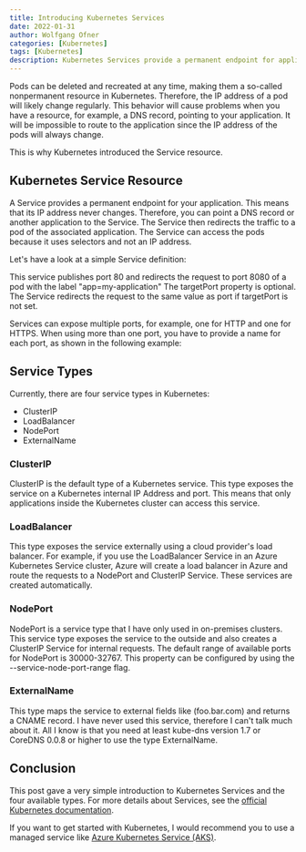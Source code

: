 ```yaml
---
title: Introducing Kubernetes Services
date: 2022-01-31
author: Wolfgang Ofner
categories: [Kubernetes]
tags: [Kubernetes]
description: Kubernetes Services provide a permanent endpoint for applications by routing requests to the associated pods of the application.
---
```


Pods can be deleted and recreated at any time, making them a so-called nonpermanent resource in Kubernetes. Therefore, the IP address of a pod will likely change regularly. This behavior will cause problems when you have a resource, for example, a DNS record, pointing to your application. It will be impossible to route to the application since the IP address of the pods will always change.

This is why Kubernetes introduced the Service resource.

## Kubernetes Service Resource

A Service provides a permanent endpoint for your application. This means that its IP address never changes. Therefore, you can point a DNS record or another application to the Service. The Service then redirects the traffic to a pod of the associated application. The Service can access the pods because it uses selectors and not an IP address. 

Let's have a look at a simple Service definition:

<script src="https://gist.github.com/WolfgangOfner/7dc774a6040d54a7fa2d0ed3b8685617.js"></script>

This service publishes port 80 and redirects the request to port 8080 of a pod with the label "app=my-application" The targetPort property is optional. The Service redirects the request to the same value as port if targetPort is not set.

Services can expose multiple ports, for example, one for HTTP and one for HTTPS. When using more than one port, you have to provide a name for each port, as shown in the following example:

<script src="https://gist.github.com/WolfgangOfner/41548a571c50edef9123ee290f9501f1.js"></script>

## Service Types

Currently, there are four service types in Kubernetes:

- ClusterIP
- LoadBalancer
- NodePort
- ExternalName

### ClusterIP

ClusterIP is the default type of a Kubernetes service. This type exposes the service on a Kubernetes internal IP Address and port. This means that only applications inside the Kubernetes cluster can access this service.

### LoadBalancer

This type exposes the service externally using a cloud provider's load balancer. For example, if you use the LoadBalancer Service in an Azure Kubernetes Service cluster, Azure will create a load balancer in Azure and route the requests to a NodePort and ClusterIP Service. These services are created automatically.

### NodePort

NodePort is a service type that I have only used in on-premises clusters. This service type exposes the service to the outside and also creates a ClusterIP Service for internal requests. The default range of available ports for NodePort is 30000-32767. This property can be configured by using the --service-node-port-range flag.

### ExternalName

This type maps the service to external fields like (foo.bar.com) and returns a CNAME record. I have never used this service, therefore I can't talk much about it. All I know is that you need at least kube-dns version 1.7 or CoreDNS 0.0.8 or higher to use the type ExternalName.

## Conclusion

This post gave a very simple introduction to Kubernetes Services and the four available types. For more details about Services, see the <a href="https://kubernetes.io/docs/concepts/services-networking/service" target="_blank" rel="noopener noreferrer">official Kubernetes documentation</a>.

If you want to get started with Kubernetes, I would recommend you to use a managed service like <a href="https://azure.microsoft.com/en-us/services/kubernetes-service/#overview" target="_blank" rel="noopener noreferrer">Azure Kubernetes Service (AKS)</a>.
